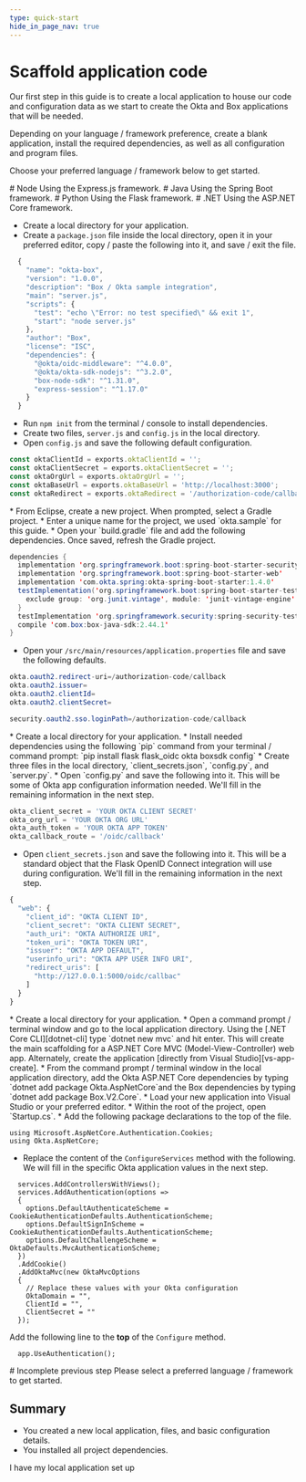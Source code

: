 ```yaml
---
type: quick-start
hide_in_page_nav: true
---
```


# Scaffold application code

Our first step in this guide is to create a local application to house our code
and configuration data as we start to create the Okta and Box applications that
will be needed.

Depending on your language / framework preference, create a blank application,
install the required dependencies, as well as all configuration and program
files.

Choose your preferred language / framework below to get started.

<Grid columns='2'>
  <Choose option='programming.platform' value='node' color='blue'>
    # Node
    Using the Express.js framework.
  </Choose>

  <Choose option='programming.platform' value='java' color='blue'>
    # Java
    Using the Spring Boot framework.
  </Choose>
</Grid>
<Grid columns='2'>
  <Choose option='programming.platform' value='python' color='blue'>
    # Python
    Using the Flask framework.
  </Choose>
  
  <Choose option='programming.platform' value='cs' color='blue'>
    # .NET
    Using the ASP.NET Core framework.
  </Choose>
</Grid>

<Choice option='programming.platform' value='node' color='none'>

* Create a local directory for your application.
* Create a `package.json` file inside the local directory, open it in your
 preferred editor, copy / paste the following into it, and save / exit the
 file.

```js
  {
    "name": "okta-box",
    "version": "1.0.0",
    "description": "Box / Okta sample integration",
    "main": "server.js",
    "scripts": {
      "test": "echo \"Error: no test specified\" && exit 1",
      "start": "node server.js"
    },
    "author": "Box",
    "license": "ISC",
    "dependencies": {
      "@okta/oidc-middleware": "^4.0.0",
      "@okta/okta-sdk-nodejs": "^3.2.0",
      "box-node-sdk": "^1.31.0",
      "express-session": "^1.17.0"
    }
  }
```

* Run `npm init` from the terminal / console to install dependencies.
* Create two files, `server.js` and `config.js` in the local directory.
* Open `config.js` and save the following default configuration.

```js
const oktaClientId = exports.oktaClientId = '';
const oktaClientSecret = exports.oktaClientSecret = '';
const oktaOrgUrl = exports.oktaOrgUrl = '';
const oktaBaseUrl = exports.oktaBaseUrl = 'http://localhost:3000';
const oktaRedirect = exports.oktaRedirect = '/authorization-code/callback';
```

</Choice>
<Choice option='programming.platform' value='java' color='none'>
* From Eclipse, create a new project. When prompted, select a Gradle project.
* Enter a unique name for the project, we used `okta.sample` for this guide.
* Open your `build.gradle` file and add the following dependencies. Once saved,
 refresh the Gradle project.

```java
dependencies {
  implementation 'org.springframework.boot:spring-boot-starter-security'
  implementation 'org.springframework.boot:spring-boot-starter-web'
  implementation 'com.okta.spring:okta-spring-boot-starter:1.4.0'
  testImplementation('org.springframework.boot:spring-boot-starter-test') {
    exclude group: 'org.junit.vintage', module: 'junit-vintage-engine'
  }
  testImplementation 'org.springframework.security:spring-security-test'
  compile 'com.box:box-java-sdk:2.44.1'
}
```

* Open your `/src/main/resources/application.properties` file and save the
 following defaults.

```java
okta.oauth2.redirect-uri=/authorization-code/callback
okta.oauth2.issuer=
okta.oauth2.clientId=
okta.oauth2.clientSecret=

security.oauth2.sso.loginPath=/authorization-code/callback
```

</Choice>
<Choice option='programming.platform' value='python' color='none'>
* Create a local directory for your application.
* Install needed dependencies using the following `pip` command from your
 terminal / command prompt: `pip install flask flask_oidc okta boxsdk config`
* Create three files in the local directory, `client_secrets.json`,
 `config.py`, and `server.py`.
* Open `config.py` and save the following into it. This will be some of Okta
 app configuration information needed. We'll fill in the remaining information
 in the next step.

```python
okta_client_secret = 'YOUR OKTA CLIENT SECRET'
okta_org_url = 'YOUR OKTA ORG URL'
okta_auth_token = 'YOUR OKTA APP TOKEN'
okta_callback_route = '/oidc/callback'
```

* Open `client_secrets.json` and save the following into it. This will be a
 standard object that the Flask OpenID Connect integration will use during
 configuration. We'll fill in the remaining information in the next step.

```js
{
  "web": {
    "client_id": "OKTA CLIENT ID",
    "client_secret": "OKTA CLIENT SECRET",
    "auth_uri": "OKTA AUTHORIZE URI",
    "token_uri": "OKTA TOKEN URI",
    "issuer": "OKTA APP DEFAULT",
    "userinfo_uri": "OKTA APP USER INFO URI",
    "redirect_uris": [
      "http://127.0.0.1:5000/oidc/callbac"
    ]
  }
}
```

</Choice>
<Choice option='programming.platform' value='cs' color='none'>
* Create a local directory for your application.
* Open a command prompt / terminal window and go to the local application
directory. Using the [.NET Core CLI][dotnet-cli] type `dotnet new mvc` and hit
enter. This will create the main scaffolding for a ASP.NET Core MVC
(Model-View-Controller) web app. Alternately, create the application
[directly from Visual Studio][vs-app-create].
* From the command prompt / terminal window in the local application directory,
add the Okta ASP.NET Core dependencies by typing
`dotnet add package Okta.AspNetCore`and the Box dependencies by typing
`dotnet add package Box.V2.Core`.
* Load your new application into Visual Studio or your preferred editor.
* Within the root of the project, open `Startup.cs`.
* Add the following package declarations to the top of the file.

```dotnet
using Microsoft.AspNetCore.Authentication.Cookies;
using Okta.AspNetCore;
```

* Replace the content of the `ConfigureServices` method with the following. We
 will fill in the specific Okta application values in the next step.

<!-- markdownlint-disable line-length -->
```dotnet
  services.AddControllersWithViews();
  services.AddAuthentication(options =>
  {
    options.DefaultAuthenticateScheme = CookieAuthenticationDefaults.AuthenticationScheme;
    options.DefaultSignInScheme = CookieAuthenticationDefaults.AuthenticationScheme;
    options.DefaultChallengeScheme = OktaDefaults.MvcAuthenticationScheme;
  })
  .AddCookie()
  .AddOktaMvc(new OktaMvcOptions
  {
    // Replace these values with your Okta configuration
    OktaDomain = "",
    ClientId = "",
    ClientSecret = ""
  });
```
<!-- markdownlint-enable line-length -->

Add the following line to the **top** of the `Configure` method.

```dotnet
  app.UseAuthentication();
```

</Choice>
<Choice option='programming.platform' unset color='none'>
  <Message danger>
    # Incomplete previous step
    Please select a preferred language / framework to get started.
  </Message>
</Choice>

## Summary

* You created a new local application, files, and basic configuration details.
* You installed all project dependencies.

<Observe option='programming.platform' value='node,java,python'>
  <Next>I have my local application set up</Next>
</Observe>

[dotnet-cli]: https://docs.microsoft.com/en-us/dotnet/core/tools/
[vs-app-create]: https://docs.microsoft.com/en-us/visualstudio/ide/quickstart-aspnet-core